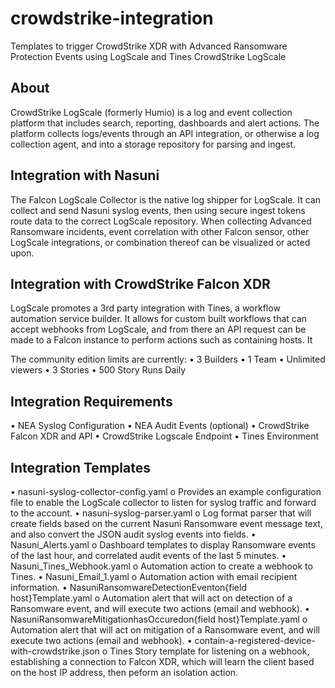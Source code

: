 # crowdstrike-integration
Templates to trigger CrowdStrike XDR with Advanced Ransomware Protection Events using LogScale and Tines
CrowdStrike LogScale

## About
CrowdStrike LogScale (formerly Humio) is a log and event collection platform that includes search, reporting, dashboards and alert actions. The platform collects logs/events through an API integration, or otherwise a log collection agent, and into a storage repository for parsing and ingest.

## Integration with Nasuni
The Falcon LogScale Collector is the native log shipper for LogScale. It can collect and send Nasuni syslog events, then using secure ingest tokens route data to the correct LogScale repository. When collecting Advanced Ransomware incidents, event correlation with other Falcon sensor, other LogScale integrations, or combination thereof can be visualized or acted upon.

## Integration with CrowdStrike Falcon XDR
LogScale promotes a 3rd party integration with Tines, a workflow automation service builder. It allows for custom built workflows that can accept webhooks from LogScale, and from there an API request can be made to a Falcon instance to perform actions such as containing hosts. It 

The community edition limits are currently:
•	3 Builders
•	1 Team
•	Unlimited viewers
•	3 Stories
•	500 Story Runs Daily

## Integration Requirements
•	NEA Syslog Configuration
•	NEA Audit Events (optional)
•	CrowdStrike Falcon XDR and API
•	CrowdStrike Logscale Endpoint
•	Tines Environment

## Integration Templates
•	nasuni-syslog-collector-config.yaml
o	Provides an example configuration file to enable the LogScale collector to listen for syslog traffic and forward to the account.
•	nasuni-syslog-parser.yaml
o	Log format parser that will create fields based on the current Nasuni Ransomware event message text, and also convert the JSON audit syslog events into fields.
•	Nasuni_Alerts.yaml
o	Dashboard templates to display Ransomware events of the last hour, and correlated audit events of the last 5 minutes.
•	Nasuni_Tines_Webhook.yaml
o	Automation action to create a webhook to Tines.
•	Nasuni_Email_1.yaml
o	Automation action with email recipient information.
•	NasuniRansomwareDetectionEventon{field host}Template.yaml
o	Automation alert that will act on detection of a Ransomware event, and will execute two actions (email and webhook).
•	NasuniRansomwareMitigationhasOccuredon{field host}Template.yaml
o	Automation alert that will act on mitigation of a Ransomware event, and will execute two actions (email and webhook).
•	contain-a-registered-device-with-crowdstrike.json
o	Tines Story template for listening on a webhook, establishing a connection to Falcon XDR, which will learn the client based on the host IP address, then peform an isolation action.
